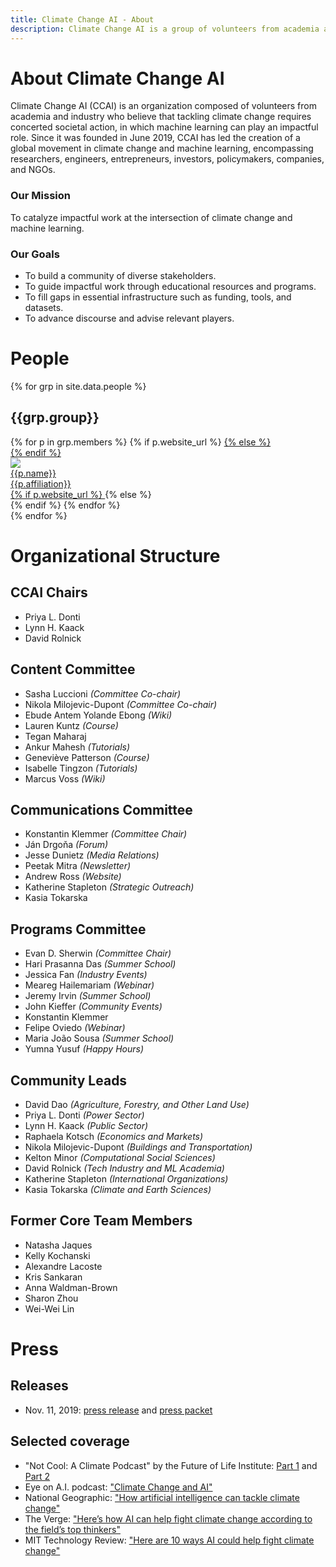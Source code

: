 ```yaml
---
title: Climate Change AI - About
description: Climate Change AI is a group of volunteers from academia and industry who believe in using machine learning, where it is relevant, to help tackle the climate crisis.
---
```


# About Climate Change AI

Climate Change AI (CCAI) is an organization composed of volunteers from academia and industry who believe that tackling climate change requires concerted societal action, in which machine learning can play an impactful role. Since it was founded in June 2019, CCAI has led the creation of a global movement in climate change and machine learning, encompassing researchers, engineers, entrepreneurs, investors, policymakers, companies, and NGOs.

### Our Mission
To catalyze impactful work at the intersection of climate change and machine learning.

### Our Goals
* To build a community of diverse stakeholders.
* To guide impactful work through educational resources and programs.
* To fill gaps in essential infrastructure such as funding, tools, and datasets. 
* To advance discourse and advise relevant players.


# People

{% for grp in site.data.people %}
<h2 id="{{grp.anchor}}">{{grp.group}}</h2>
<div class="person__list">
{% for p in grp.members %}
{% if p.website_url %}
<a class="person__item" href="{{p.website_url}}" target="_blank">
{% else %}
<div class="person__item">
{% endif %}
<div class="person__pic-wrapper">
<img class="person__pic" src="{{p.image_url}}">
</div>
<div class="person__name">{{p.name}}</div>
<div class="person__affil">{{p.affiliation}}</div>
{% if p.website_url %}
</a>
{% else %}
</div>
{% endif %}
{% endfor %}
</div>
{% endfor %}

# Organizational Structure

## CCAI Chairs
- Priya L. Donti
- Lynn H. Kaack
- David Rolnick

## Content Committee
- Sasha Luccioni <em>(Committee Co-chair)</em>
- Nikola Milojevic-Dupont <em>(Committee Co-chair)</em>
- Ebude Antem Yolande Ebong <em>(Wiki)</em>
- Lauren Kuntz <em>(Course)</em>
- Tegan Maharaj
- Ankur Mahesh <em>(Tutorials)</em>
- Geneviève Patterson <em>(Course)</em>
- Isabelle Tingzon <em>(Tutorials)</em>
- Marcus Voss <em>(Wiki)</em>

## Communications Committee
- Konstantin Klemmer <em>(Committee Chair)</em>
- Ján Drgoňa <em>(Forum)</em>
- Jesse Dunietz <em>(Media Relations)</em>
- Peetak Mitra <em>(Newsletter)</em>
- Andrew Ross <em>(Website)</em>
- Katherine Stapleton <em>(Strategic Outreach)</em>
- Kasia Tokarska

## Programs Committee
- Evan D. Sherwin <em>(Committee Chair)</em>
- Hari Prasanna Das <em>(Summer School)</em>
- Jessica Fan <em>(Industry Events)</em>
- Meareg Hailemariam <em>(Webinar)</em>
- Jeremy Irvin <em>(Summer School)</em>
- John Kieffer <em>(Community Events)</em>
- Konstantin Klemmer
- Felipe Oviedo <em>(Webinar)</em>
- Maria João Sousa <em>(Summer School)</em>
- Yumna Yusuf <em>(Happy Hours)</em>

## Community Leads
- David Dao <em>(Agriculture, Forestry, and Other Land Use)</em>
- Priya L. Donti <em>(Power Sector)</em>
- Lynn H. Kaack <em>(Public Sector)</em>
- Raphaela Kotsch <em>(Economics and Markets)</em>
- Nikola Milojevic-Dupont <em>(Buildings and Transportation)</em>
- Kelton Minor <em>(Computational Social Sciences)</em>
- David Rolnick <em>(Tech Industry and ML Academia)</em>
- Katherine Stapleton <em>(International Organizations)</em>
- Kasia Tokarska <em>(Climate and Earth Sciences)</em>

## Former Core Team Members
- Natasha Jaques
- Kelly Kochanski
- Alexandre Lacoste
- Kris Sankaran
- Anna Waldman-Brown
- Sharon Zhou
- Wei-Wei Lin

# Press

## Releases
* Nov. 11, 2019: <a href="/press_releases/2019-11-11/release.html" target="_blank">press release</a> and [press packet](/press_releases/2019-11-11/press_packet.zip)

## Selected coverage
* "Not Cool: A Climate Podcast" by the Future of Life Institute: <a href="https://futureoflife.org/2019/10/22/not-cool-ep-16-tackling-climate-change-with-machine-learning-part-1/" target="_blank">Part 1</a> and <a href="https://futureoflife.org/2019/10/24/not-cool-ep-17-tackling-machine-learning-with-climate-change-part-2/" target="_blank">Part 2</a>
* Eye on A.I. podcast: <a href="https://www.eye-on.ai/podcast-024" target="_blank">"Climate Change and AI"</a>
* National Geographic: <a href="https://www.nationalgeographic.com/environment/2019/07/artificial-intelligence-climate-change/" target="_blank">"How artificial intelligence can tackle climate change"</a>
* The Verge: <a href="https://www.theverge.com/2019/6/25/18744034/ai-artificial-intelligence-ml-climate-change-fight-tackle" target="_blank">"Here’s how AI can help fight climate change according to the field’s top thinkers"</a>
* MIT Technology Review: <a href="https://www.technologyreview.com/s/613838/ai-climate-change-machine-learning/" target="_blank">"Here are 10 ways AI could help fight climate change"</a>

